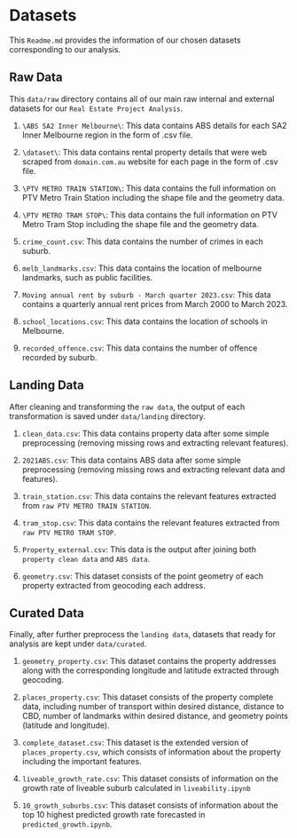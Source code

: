 # Datasets

This `Readme.md` provides the information of our chosen datasets corresponding to our analysis. 

## Raw Data
This `data/raw` directory contains all of our main raw internal and external datasets for our `Real Estate Project Analysis`. 

1. `\ABS SA2 Inner Melbourne\`: This data contains ABS details for each SA2 Inner Melbourne region in the form of .csv file.

2. `\dataset\`: This data contains rental property details that were web scraped from `domain.com.au` website for each page in the form of .csv file.

3. `\PTV METRO TRAIN STATION\`: This data contains the full information on PTV Metro Train Station including the shape file and the geometry data.

4. `\PTV METRO TRAM STOP\`: This data contains the full information on PTV Metro Tram Stop including the shape file and the geometry data.

5. `crime_count.csv`: This data contains the number of crimes in each suburb.

6. `melb_landmarks.csv`: This data contains the location of melbourne landmarks, such as public facilities.

7. `Moving annual rent by suburb - March quarter 2023.csv`: This data contains a quarterly annual rent prices from March 2000 to March 2023.

8. `school_locations.csv`: This data contains the location of schools in Melbourne.

9. `recorded_offence.csv`: This data contains the number of offence recorded by suburb.


## Landing Data
After cleaning and transforming the `raw data`, the output of each transformation is saved under `data/landing` directory. 

1. `clean_data.csv`: This data contains property data after some simple preprocessing (removing missing rows and extracting relevant features).

2. `2021ABS.csv`: This data contains ABS data after some simple preprocessing (removing missing rows and extracting relevant data and features).

3. `train_station.csv`: This data contains the relevant features extracted from `raw PTV METRO TRAIN STATION`.

4. `tram_stop.csv`: This data contains the relevant features extracted from `raw PTV METRO TRAM STOP`.

5. `Property_external.csv`: This data is the output after joining both `property clean data` and `ABS data`.

6. `geometry.csv`: This dataset consists of the point geometry of each property extracted from geocoding each address. 


## Curated Data
Finally, after further preprocess the `landing data`, datasets that ready for analysis are kept under `data/curated`.

1. `geometry_property.csv`: This dataset contains the property addresses along with the corresponding longitude and latitude extracted through geocoding. 

2. `places_property.csv`: This dataset consists of the property complete data, including number of transport within desired distance, distance to CBD, number of landmarks within desired distance, and geometry points (latitude and longitude).

3. `complete_dataset.csv`: This dataset is the extended version of `places_property.csv`, which consists of information about the property including the important features. 

4. `liveable_growth_rate.csv`: This dataset consists of information on the growth rate of liveable suburb calculated in `liveability.ipynb`

5. `10_growth_suburbs.csv`: This dataset consists of information about the top 10 highest predicted growth rate forecasted in `predicted_growth.ipynb`. 